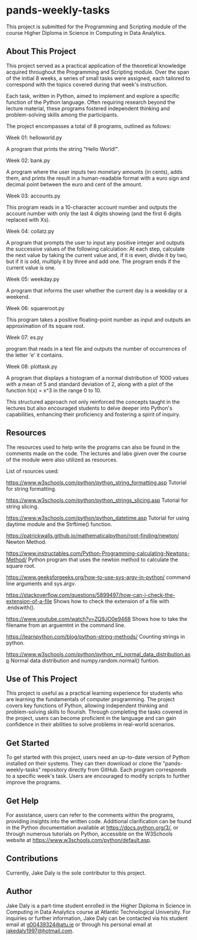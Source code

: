 # pands-weekly-tasks

This project is submitted for the Programming and Scripting module of the course Higher Diploma in Science in Computing in Data Analytics.

## About This Project
This project served as a practical application of the theoretical knowledge acquired throughout the Programming and Scripting module. Over the span of the initial 8 weeks, a series of small tasks were assigned, each tailored to correspond with the topics covered during that week's instruction.

Each task, written in Python, aimed to implement and explore a specific function of the Python language. Often requiring research beyond the lecture material, these programs fostered independent thinking and problem-solving skills among the participants.

The project encompasses a total of 8 programs, outlined as follows:

Week 01: helloworld.py

A program that prints the string "Hello World!".

Week 02: bank.py

A program where the user inputs two monetary amounts (in cents), adds them, and prints the result in a human-readable format with a euro sign and decimal point between the euro and cent of the amount.

Week 03: accounts.py

This program reads in a 10-character account number and outputs the account number with only the last 4 digits showing (and the first 6 digits replaced with Xs).

Week 04: collatz.py

A program that prompts the user to input any positive integer and outputs the successive values of the following calculation: At each step, calculate the next value by taking the current value and, if it is even, divide it by two, but if it is odd, multiply it by three and add one. The program ends if the current value is one.

Week 05: weekday.py

A program that informs the user whether the current day is a weekday or a weekend.

Week 06: squareroot.py

This program takes a positive floating-point number as input and outputs an approximation of its square root.

Week 07: es.py

 program that reads in a text file and outputs the number of occurrences of the letter 'e' it contains.

Week 08: plottask.py

A program that displays a histogram of a normal distribution of 1000 values with a mean of 5 and standard deviation of 2, along with a plot of the function h(x) = x^3 in the range 0 to 10.


This structured approach not only reinforced the concepts taught in the lectures but also encouraged students to delve deeper into Python's capabilities, enhancing their proficiency and fostering a spirit of inquiry.

## Resources
The resources used to help write the programs can also be found in the comments made on the code. The lectures and labs given over the course of the module were also utilized as resources.

List of rsources used:

https://www.w3schools.com/python/python_string_formatting.asp Tutorial for string formatting.

https://www.w3schools.com/python/python_strings_slicing.asp Tutorial for string slicing.

https://www.w3schools.com/python/python_datetime.asp Tutorial for using daytime module and the Strftime() function.

https://patrickwalls.github.io/mathematicalpython/root-finding/newton/ Newton Method.

https://www.instructables.com/Python-Programming-calculating-Newtons-Method/ Python program that uses the newton method to calculate the square root.

https://www.geeksforgeeks.org/how-to-use-sys-argv-in-python/ command line arguments and sys.argv.

https://stackoverflow.com/questions/5899497/how-can-i-check-the-extension-of-a-file Shows how to check the extension of a file with .endswith().

https://www.youtube.com/watch?v=ZQ9JO0e9468 Shows how to take the filename from an arguemtnt in the command line.

https://learnpython.com/blog/python-string-methods/ Counting strings in python.

https://www.w3schools.com/python/python_ml_normal_data_distribution.asp Normal data distribution and numpy.random.normal() funtion.

## Use of This Project
This project is useful as a practical learning experience for students who are learning the fundamentals of computer programming. The project covers key functions of Python, allowing independent thinking and problem-solving skills to flourish.
Through completing the tasks covered in the project, users can become proficient in the language and can gain confidence in their abilities to solve problems in real-world scenarios.

## Get Started
To get started with this project, users need an up-to-date version of Python installed on their systems. They can then download or clone the "pands-weekly-tasks" repository directly from GitHub. Each program corresponds to a specific week's task. Users are encouraged to modify scripts to further improve the programs.

## Get Help
For assistance, users can refer to the comments within the programs, providing insights into the written code. Additional clarification can be found in the Python documentation available at https://docs.python.org/3/, or through numerous tutorials on Python, accessible on the W3Schools website at https://www.w3schools.com/python/default.asp.

## Contributions
Currently, Jake Daly is the sole contributor to this project.

## Author
Jake Daly is a part-time student enrolled in the Higher Diploma in Science in Computing in Data Analytics course at Atlantic Technological University. For inquiries or further information, Jake Daly can be contacted via his student email at g00439324@atu.ie or through his personal email at jakedaly1997@hotmail.com.